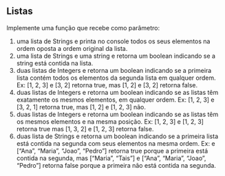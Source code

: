 ## Listas
Implemente uma função que recebe como parâmetro:
1. uma lista de Strings e printa no console todos os seus elementos na ordem oposta a ordem original da lista.
2. uma lista de Strings e uma string e retorna um boolean indicando se a string está contida na lista.
3. duas listas de Integers e retorna um boolean indicando se a primeira lista contém todos os elementos da segunda lista em qualquer ordem. Ex: [1, 2, 3] e [3, 2] retorna true, mas [1, 2] e [3, 2] retorna false.
4. duas listas de Integers e retorna um boolean indicando se as listas têm exatamente os mesmos elementos, em qualquer ordem. Ex: [1, 2, 3] e [3, 2, 1] retorna true, mas [1, 2] e [1, 2, 3] não.
5. duas listas de Integers e retorna um boolean indicando se as listas têm os mesmos elementos e na mesma posição. Ex: [1, 2, 3] e [1, 2, 3] retorna true mas [1, 3, 2] e [1, 2, 3] retorna false.
6. duas lista de Strings e retorna um boolean indicando se a primeira lista está contida na segunda com seus elementos na mesma ordem. Ex:  e [“Ana”, “Maria”, “Joao”, “Pedro”] retorna true porque a primeira está contida na segunda, mas [“Maria”, “Tais”] e [“Ana”, “Maria”, “Joao”, “Pedro”]  retorna false porque a primeira não está contida na segunda.
